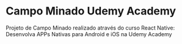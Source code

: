# Campo Minado Udemy Academy
Projeto de Campo Minado realizado através do curso React Native: Desenvolva APPs Nativas para Android e iOS na Udemy Academy

